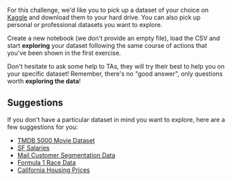 For this challenge, we'd like you to pick up a dataset of your choice on [Kaggle](https://www.kaggle.com/datasets) and download them to your hard drive. You can also pick up personal or professional datasets you want to explore.

Create a new notebook (we don't provide an empty file), load the CSV and start **exploring** your dataset following the same course of actions that you've been shown in the first exercise.

Don't hesitate to ask some help to TAs, they will try their best to help you on your specific dataset! Remember, there's no "good answer", only questions worth **exploring the data**!

## Suggestions

If you don't have a particular dataset in mind you want to explore, here are a few suggestions for you:

- [TMDB 5000 Movie Dataset](https://www.kaggle.com/tmdb/tmdb-movie-metadata)
- [SF Salaries](https://www.kaggle.com/kaggle/sf-salaries)
- [Mail Customer Segmentation Data](https://www.kaggle.com/vjchoudhary7/customer-segmentation-tutorial-in-python)
- [Formula 1 Race Data](https://www.kaggle.com/cjgdev/formula-1-race-data-19502017)
- [California Housing Prices](https://www.kaggle.com/camnugent/california-housing-prices)
